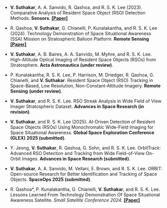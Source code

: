 - **V. Suthakar**, A. A. Sanvido, R. Qashoa, and R. S. K. Lee (2023). Comparative Analysis of Resident Space Object (RSO) Detection Methods. **Sensors**. **[[Paper]](https://doi.org/10.3390/s23249668)**

- R. Qashoa, **V. Suthakar**, G. Chianelli, P. Kunalakantha, and R. S. K. Lee (2024). Technology Demonstration of Space Situational Awareness (SSA) Mission on Stratospheric Balloon Platform. **Remote Sensing** **[[Paper]](https://doi.org/10.3390/rs16050749)**

- **V. Suthakar**, A. B. Baires, A. A. Sanvido, M. Myhre, and R. S. K. Lee. High-Altitude Optical Imaging of Resident Space Objects (RSOs) from Stratosphere. **Acta Astronautica** **(under review)**.

- P. Kunalakantha, R. S. K. Lee, P. Harrison, M. Driedger, R. Qashoa, G. Chianelli, and **V. Suthakar**. Resident Space Object (RSO) Tracking in Space-Based, Low Resolution, Non-Constant-Attitude Imagery. **Remote Sensing** **(under review)**.

- **V. Suthakar**, and R. S. K. Lee. RSO Streak Analysis in Wide Field of View Imager Stratospheric Dataset. **Advances in Space Research** **(in revision)**.

- **V. Suthakar**, and R. S. K. Lee (2025). AI-Driven Detection of Resident Space Objects (RSOs) Using Monochromatic Wide-Field Imaging for Space Situational Awareness. **Global Space Exploration Conference (GLEX) 2025 (submitted)**.

- Y. Jeong, **V. Suthakar**, R. Qashoa, G. Sohn, and R. S. K. Lee. OrbitTrack: Advanced RSO Detection and Tracking from Wide Field-of-View On-Orbit Images. **Advances in Space Research (submitted)**.

- **V. Suthakar**, A. A. Sanvido, M. Vellani, E. Brown, and R. S. K. Lee. ORBIT: Open-source Research for Better Identification and Tracking of Space Objects. **SpaceOps 2025 (submitted)**.

- R. Qashoa*, P. Kunalakantha, G. Chianelli, **V. Suthakar**, and R. S. K. Lee. Lessons Learned From Technology Demonstration Of Space Situational Awareness Satellite. *Small Satellite Conference 2024*. **[[Paper]](https://digitalcommons.usu.edu/smallsat/2024/all2024/144/)**
